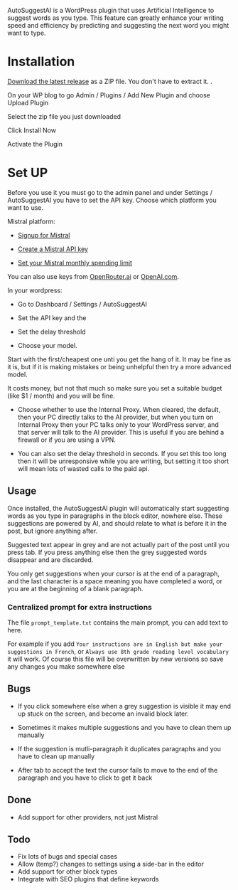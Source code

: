 
AutoSuggestAI is a WordPress plugin that uses Artificial Intelligence to suggest words as you type. This feature can greatly enhance your writing speed and efficiency by predicting and suggesting the next word you might want to type. 

# Installation

[Download the latest release](https://github.com/raymondclowe/AutoSuggestAI/releases/latest/download/AutoSuggestAI.zip) as a ZIP file. You don't have to extract it.
.

On your WP blog to go Admin / Plugins / Add New Plugin and choose Upload Plugin

Select the zip file you just downloaded

Click Install Now

Activate the Plugin

# Set UP

Before you use it you must go to the admin panel and under Settings / AutoSuggestAI you have to set the API key. Choose which platform you want to use.

Mistral platform:

- [Signup for Mistral](https://auth.mistral.ai/ui/registration)

- [Create a Mistral API key](https://console.mistral.ai/api-keys/)

- [Set your Mistral monthly spending limit](https://console.mistral.ai/billing/)

You can also use keys from [OpenRouter.ai](https://openrouter.ai/keys) or [OpenAI.com](https://platform.openai.com/api-keys).

In your wordpress:

- Go to Dashboard / Settings / AutoSuggestAI 

- Set the API key and the 

- Set the delay threshold

- Choose your model. 

Start with the first/cheapest one unti you get the hang of it. It may be fine as it is, but if it is making mistakes or being unhelpful then try a more advanced model.

It costs money, but not that much so make sure you set a suitable budget (like $1 / month) and you will be fine.

- Choose whether to use the Internal Proxy.  When cleared, the default, then your PC directly talks to the AI provider, but when you turn on Internal Proxy then your PC talks only to your WordPress server, and that server will talk to the AI provider. This is useful if you are behind a firewall or if you are using a VPN.

- You can also set the delay threshold in seconds. If you set this too long then it will be unresponsive while you are writing, but setting it too short will mean lots of wasted calls to the paid api.

## Usage

Once installed, the AutoSuggestAI plugin will automatically start suggesting words as you type in paragraphs in the block editor, nowhere else. These suggestions are powered by AI, and should relate to what is before it in the post, but ignore anything after.

Suggested text appear in grey and are not actually part of the post until you press tab.  If you press anything else then the grey suggested words disappear and are discarded.

You only get suggestions when your cursor is at the end of a paragraph, and the last character is a space meaning you have completed a word, or you are at the beginning of a blank paragraph.

### Centralized prompt for extra instructions

The file `prompt_template.txt` contains the main prompt, you can add text to here.

For example if you add `Your instructions are in English but make your suggestions in French`, or `Always use 8th grade reading level vocabulary` it will work. Of course this file will be overwritten by new versions so save any changes you make somewhere else

## Bugs

- If you click somewhere else when a grey suggestion is visible it may end up stuck on the screen, and become an invalid block later.

- Sometimes it makes multiple suggestions and you have to clean them up manually

- If the suggestion is mutli-paragraph it duplicates paragraphs and you have to clean up manually

- After tab to accept the text the cursor fails to move to the end of the paragraph and you have to click to get it back

## Done

 - Add support for other providers, not just Mistral

## Todo

- Fix lots of bugs and special cases
- Allow (temp?) changes to settings using a side-bar in the editor
- Add support for other block types
- Integrate with SEO plugins that define keywords


